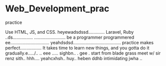 # Web_Development_prac
practice

Use HTML, JS, and CSS.
 heyewadsdssd.............
Laravel, Ruby ..ds................
.........................
be a programmer programmered ee...............................
 yeahdsdsd......................................
practice makes perfect.................
It takes time to learn new things, and you gotta do it gradually.e...../..
..
 eee .....
sighbn..
. gee . start from blade grass meet w/ sir renz
sith..
hhh....
yeahcxhsh..
huy..
heben
ddhb
intimidating
jwha
..
